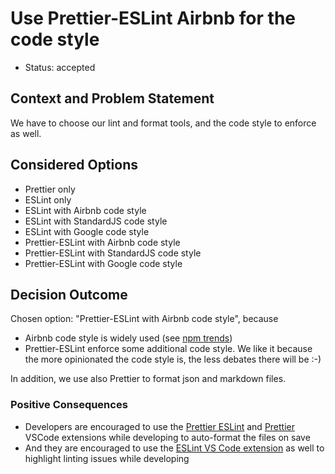 # Use Prettier-ESLint Airbnb for the code style

- Status: accepted

## Context and Problem Statement

We have to choose our lint and format tools, and the code style to enforce as well.

## Considered Options

- Prettier only
- ESLint only
- ESLint with Airbnb code style
- ESLint with StandardJS code style
- ESLint with Google code style
- Prettier-ESLint with Airbnb code style
- Prettier-ESLint with StandardJS code style
- Prettier-ESLint with Google code style

## Decision Outcome

Chosen option: "Prettier-ESLint with Airbnb code style", because

- Airbnb code style is widely used (see [npm trends](https://www.npmtrends.com/eslint-config-airbnb-vs-eslint-config-google-vs-standard-vs-eslint-config-standard))
- Prettier-ESLint enforce some additional code style. We like it because the more opinionated the code style is, the less debates there will be :-)

In addition, we use also Prettier to format json and markdown files.

### Positive Consequences <!-- optional -->

- Developers are encouraged to use the [Prettier ESLint](https://marketplace.visualstudio.com/items?itemName=rvest.vs-code-prettier-eslint) and [Prettier](https://marketplace.visualstudio.com/items?itemName=esbenp.prettier-vscode) VSCode extensions while developing to auto-format the files on save
- And they are encouraged to use the [ESLint VS Code extension](https://marketplace.visualstudio.com/items?itemName=dbaeumer.vscode-eslint) as well to highlight linting issues while developing
